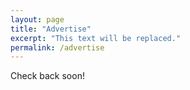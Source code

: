 ```yaml
---
layout: page
title: "Advertise"
excerpt: "This text will be replaced."
permalink: /advertise
---
```


<div class="flex h-screen items-center">
    <span class="mx-auto">
        Check back soon!
    </span>
</div>